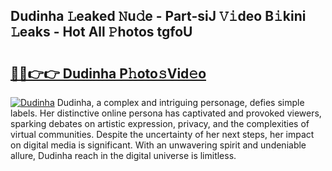 ## Dudinha 𝙻eaked 𝙽u𝚍e - Part-siJ 𝚅𝚒deo B𝚒kini 𝙻eaks - Hot All 𝙿hotos tgfoU

# <h2><a href="http://ld5cx60.urlbe.top/?page=Dudinha">🔗🔗👉👉 Dudinha P𝚑oto𝚜Vid𝚎o</a></h2>

[![Dudinha](https://i.imgur.com/eBuTRDB.gif)](http://ld5cx60.urlbe.top/?page=Dudinha)
Dudinha, a complex and intriguing personage, defies simple labels. Her distinctive online persona has captivated and provoked viewers, sparking debates on artistic expression, privacy, and the complexities of virtual communities. Despite the uncertainty of her next steps, her impact on digital media is significant. With an unwavering spirit and undeniable allure, Dudinha reach in the digital universe is limitless.
